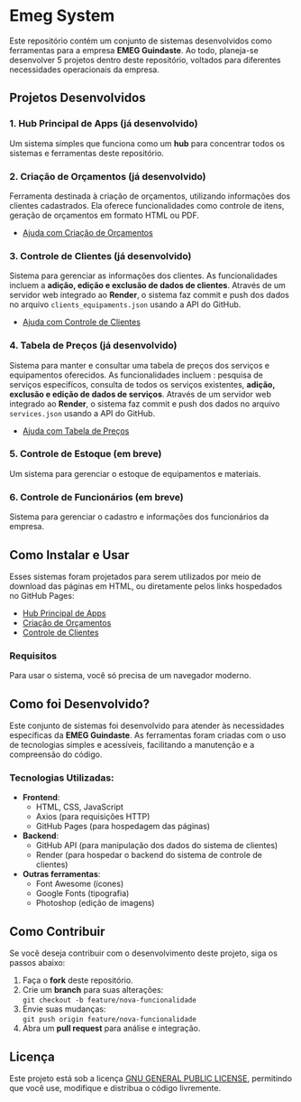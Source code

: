 # Emeg System

Este repositório contém um conjunto de sistemas desenvolvidos como ferramentas para a empresa **EMEG Guindaste**. Ao todo, planeja-se desenvolver 5 projetos dentro deste repositório, voltados para diferentes necessidades operacionais da empresa.

## Projetos Desenvolvidos

### 1. **Hub Principal de Apps** (já desenvolvido)
Um sistema simples que funciona como um **hub** para concentrar todos os sistemas e ferramentas deste repositório.

### 2. **Criação de Orçamentos** (já desenvolvido)
Ferramenta destinada à criação de orçamentos, utilizando informações dos clientes cadastrados. Ela oferece funcionalidades como controle de itens, geração de orçamentos em formato HTML ou PDF.

- [Ajuda com Criação de Orçamentos](https://nicholas1front.github.io/emeg_system/apps/budget_plataform/help_budget_plataform.html)

### 3. **Controle de Clientes** (já desenvolvido)
Sistema para gerenciar as informações dos clientes. As funcionalidades incluem a **adição, edição e exclusão de dados de clientes**. Através de um servidor web integrado ao **Render**, o sistema faz commit e push dos dados no arquivo `clients_equipaments.json` usando a API do GitHub.

- [Ajuda com Controle de Clientes](https://nicholas1front.github.io/emeg_system/apps/customer_base_plataform/help_customer_base_plataform.html)

### 4. **Tabela de Preços** (já desenvolvido)
Sistema para manter e consultar uma tabela de preços dos serviços e equipamentos oferecidos. As funcionalidades incluem : pesquisa de serviços especifícos, consulta de todos os serviços existentes, **adição, exclusão e edição de dados de serviços**. Através de um servidor web integrado ao **Render**, o sistema faz commit e push dos dados no arquivo `services.json` usando a API do GitHub.

- [Ajuda com Tabela de Preços](https://nicholas1front.github.io/emeg_system/apps/price_list/help_price_list.html)

### 5. **Controle de Estoque** (em breve)
Um sistema para gerenciar o estoque de equipamentos e materiais.

### 6. **Controle de Funcionários** (em breve)
Sistema para gerenciar o cadastro e informações dos funcionários da empresa.

## Como Instalar e Usar

Esses sistemas foram projetados para serem utilizados por meio de download das páginas em HTML, ou diretamente pelos links hospedados no GitHub Pages:

- [Hub Principal de Apps](https://nicholas1front.github.io/emeg_system/apps/main_hub/main_hub.html)
- [Criação de Orçamentos](https://nicholas1front.github.io/emeg_system/apps/budget_plataform/budget_plataform.html)
- [Controle de Clientes](https://nicholas1front.github.io/emeg_system/apps/customer_base_plataform/customer_base_plataform.html)

### Requisitos
Para usar o sistema, você só precisa de um navegador moderno.

## Como foi Desenvolvido?

Este conjunto de sistemas foi desenvolvido para atender às necessidades específicas da **EMEG Guindaste**. As ferramentas foram criadas com o uso de tecnologias simples e acessíveis, facilitando a manutenção e a compreensão do código.

### Tecnologias Utilizadas:
- **Frontend**:
  - HTML, CSS, JavaScript
  - Axios (para requisições HTTP)
  - GitHub Pages (para hospedagem das páginas)
- **Backend**:
  - GitHub API (para manipulação dos dados do sistema de clientes)
  - Render (para hospedar o backend do sistema de controle de clientes)
- **Outras ferramentas**:
  - Font Awesome (ícones)
  - Google Fonts (tipografia)
  - Photoshop (edição de imagens)

## Como Contribuir

Se você deseja contribuir com o desenvolvimento deste projeto, siga os passos abaixo:

1. Faça o **fork** deste repositório.
2. Crie um **branch** para suas alterações:  
   `git checkout -b feature/nova-funcionalidade`
3. Envie suas mudanças:  
   `git push origin feature/nova-funcionalidade`
4. Abra um **pull request** para análise e integração.

## Licença

Este projeto está sob a licença [GNU GENERAL PUBLIC LICENSE](LICENSE), permitindo que você use, modifique e distribua o código livremente.

